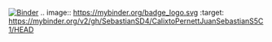 [![Binder](https://mybinder.org/badge_logo.svg)](https://mybinder.org/v2/gh/SebastianSD4/CalixtoPernettJuanSebastianS5C1/HEAD)
.. image:: https://mybinder.org/badge_logo.svg
 :target: https://mybinder.org/v2/gh/SebastianSD4/CalixtoPernettJuanSebastianS5C1/HEAD
